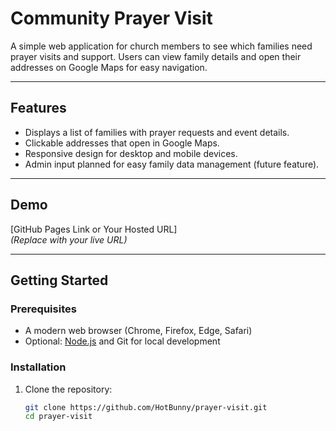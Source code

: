 
# Community Prayer Visit

A simple web application for church members to see which families need prayer visits and support. Users can view family details and open their addresses on Google Maps for easy navigation.

---

## Features

- Displays a list of families with prayer requests and event details.
- Clickable addresses that open in Google Maps.
- Responsive design for desktop and mobile devices.
- Admin input planned for easy family data management (future feature).

---

## Demo

[GitHub Pages Link or Your Hosted URL]  
*(Replace with your live URL)*

---

## Getting Started

### Prerequisites

- A modern web browser (Chrome, Firefox, Edge, Safari)
- Optional: [Node.js](https://nodejs.org/) and Git for local development

### Installation

1. Clone the repository:

   ```bash
   git clone https://github.com/HotBunny/prayer-visit.git
   cd prayer-visit
